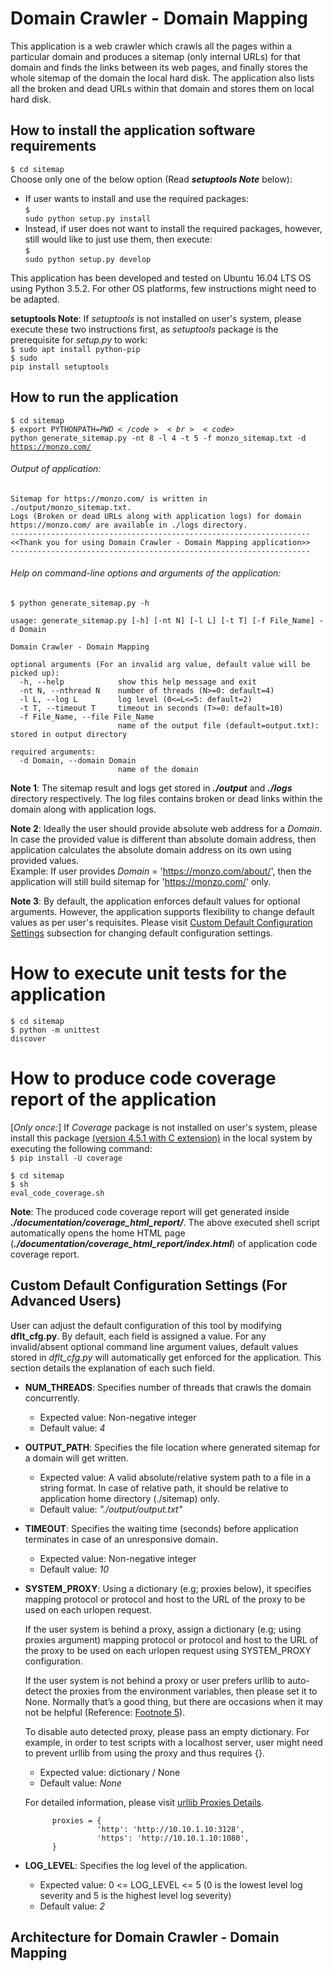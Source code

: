 # Domain Crawler - Domain Mapping
This application is a web crawler which crawls all the pages within a particular domain and produces a sitemap
(only internal URLs) for that domain and finds the links between its web pages, and finally stores the whole sitemap of the domain
the local hard disk. The application also lists all the broken and dead URLs within that domain and stores them on local hard disk.

## How to install the application software requirements
<code>$ cd sitemap</code><br>
Choose only one of the below option (Read **_setuptools Note_** below):
* If user wants to install and use the required packages:<br>
<code>$ sudo python setup.py install</code>
* Instead, if user does not want to install the required packages, however, still would like to just use them, then execute:<br>
<code>$ sudo python setup.py develop</code>

This application has been developed and tested on Ubuntu 16.04 LTS OS using Python 3.5.2. For other OS platforms, few instructions might need to be adapted.

**setuptools Note**: If _setuptools_ is not installed on user's system, please execute these two instructions first, as 
_setuptools_ package is the prerequisite for _setup.py_ to work:<br>
<code>$ sudo apt install python-pip</code><br>
<code>$ sudo pip install setuptools</code>

## How to run the application
<code>$ cd sitemap</code><br>
<code>$ export PYTHONPATH=$PWD</code><br>
<code>$ python generate_sitemap.py -nt 8 -l 4 -t 5 -f monzo_sitemap.txt -d https://monzo.com/</code>

###### Output of application:
```text
Sitemap for https://monzo.com/ is written in ./output/monzo_sitemap.txt.
Logs (Broken or dead URLs along with application logs) for domain https://monzo.com/ are available in ./logs directory.
-------------------------------------------------------------------
<<Thank you for using Domain Crawler - Domain Mapping application>>
-------------------------------------------------------------------
```

###### Help on command-line options and arguments of the application:
<code>$ python generate_sitemap.py -h</code><br>
```
usage: generate_sitemap.py [-h] [-nt N] [-l L] [-t T] [-f File_Name] -d Domain

Domain Crawler - Domain Mapping

optional arguments (For an invalid arg value, default value will be picked up):
  -h, --help            show this help message and exit
  -nt N, --nthread N    number of threads (N>=0: default=4)
  -l L, --log L         log level (0<=L<=5: default=2)
  -t T, --timeout T     timeout in seconds (T>=0: default=10)
  -f File_Name, --file File_Name
                        name of the output file (default=output.txt): stored in output directory
                        
required arguments:
  -d Domain, --domain Domain
                        name of the domain
```

**Note 1**: The sitemap result and logs get stored in **_./output_** and **_./logs_** directory respectively. The log files contains
broken or dead links within the domain along with application logs.<br>

**Note 2**:  Ideally the user should provide absolute web address for a _Domain_. In case the provided value is different than absolute
domain address, then application calculates the absolute domain address on its own using provided values.<br>
Example: If user provides _Domain_ = 'https://monzo.com/about/', then the application will still build sitemap for 'https://monzo.com/' only.

**Note 3**: By default, the application enforces default values for optional arguments. However, the application supports flexibility
to change default values as per user's requisites. Please visit [Custom Default Configuration Settings](#custom-default-configuration-settings-for-advanced-users) 
subsection for changing default configuration settings.

# How to execute unit tests for the application
<code>$ cd sitemap</code><br>
<code>$ python -m unittest discover</code>

# How to produce code coverage report of the application
[*Only once:*] If _Coverage_ package is not installed on user's system, please install this package
 [(version 4.5.1 with C extension)](http://coverage.readthedocs.io/en/coverage-4.5.1/index.html) in the local system
  by executing the following command:<br>
<code>$ pip install -U coverage</code><br>

<code>$ cd sitemap</code><br>
<code>$ sh eval_code_coverage.sh</code>

**Note**: The produced code coverage report will get generated inside **_./documentation/coverage_html_report/_**. The
above executed shell script automatically opens the home HTML page (**_./documentation/coverage_html_report/index.html_**)
of application code coverage report.

## Custom Default Configuration Settings (For Advanced Users)
User can adjust the default configuration of this tool by modifying **dflt_cfg.py**. By default, each field is assigned a value.
For any invalid/absent optional command line argument values, default values stored in _dflt_cfg.py_ will automatically
get enforced for the application. This section details the explanation of each such field. <br>

* **NUM_THREADS**: Specifies number of threads that crawls the domain concurrently.    
    * Expected value: Non-negative integer
    * Default value: _4_
    
* **OUTPUT_PATH**: Specifies the file location where generated sitemap for a domain will get written.    
    * Expected value: A valid absolute/relative system path to a file in a string format. In case of relative path, it should 
    be relative to application home directory (./sitemap) only.
    * Default value: _"./output/output.txt"_
    
* **TIMEOUT**: Specifies the waiting time (seconds) before application terminates in case of an unresponsive domain.    
    * Expected value: Non-negative integer
    * Default value: _10_     
 
* **SYSTEM_PROXY**: Using a dictionary (e.g; proxies below), it specifies mapping protocol or protocol and host to the URL of 
the proxy to be used on each urlopen request. 

    If the user system is behind a proxy, assign a dictionary (e.g; using proxies argument) mapping protocol 
    or protocol and host to the URL of the proxy to be used on each urlopen request using SYSTEM_PROXY configuration.

    If the user system is not behind a proxy or user prefers urllib to auto-detect the proxies from the environment 
    variables, then please set it to None. Normally that’s a good thing, but there are occasions 
    when it may not be helpful (Reference: [Footnote 5](https://docs.python.org/3.5/howto/urllib2.html#id12)). 

    To disable auto detected proxy, please pass an empty dictionary. For example, in order to test scripts with a localhost server, 
    user might need to prevent urllib from using the proxy and thus requires {}.
    
    * Expected value: dictionary / None
    * Default value: _None_

    For detailed information, please visit [urllib Proxies Details](https://docs.python.org/3.5/howto/urllib2.html#proxies).<br>
    ```text
          proxies = {
                    'http': 'http://10.10.1.10:3128',
                    'https': 'http://10.10.1.10:1080',
          }
    ```
     
* **LOG_LEVEL**:  Specifies the log level of the application.
    * Expected value: 0 <= LOG_LEVEL <= 5 (0 is the lowest level log severity and 5 is the highest level log severity)
    * Default value: _2_
    
## Architecture for Domain Crawler - Domain Mapping
